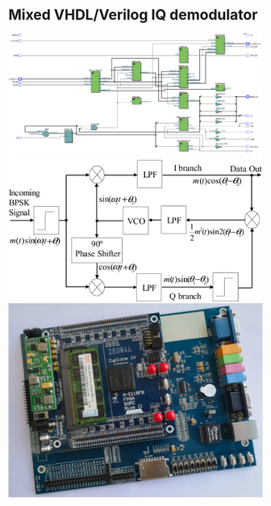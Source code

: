 # Mixed VHDL/Verilog IQ demodulator
![Alt text](https://github.com/AlexUnderMoscow/HardwareIQDemodulator/blob/master/logo1.png?raw=true "Optional Title")
![Alt text](https://github.com/AlexUnderMoscow/HardwareIQDemodulator/blob/master/logo2.png?raw=true "Optional Title")
![Alt text](https://github.com/AlexUnderMoscow/HardwareIQDemodulator/blob/master/logo3.png?raw=true "Optional Title")
